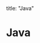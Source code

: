 <frontmatter>
title: "Java"
</frontmatter>

<link rel="stylesheet" href="{{baseUrl}}/css/textbook.css">

<div class="website-content" id="all">

<div id="title">

# Java
</div>

<div id="main">

<include src="collections/embed.md" boilerplate  />
<include src="enums/embed.md" boilerplate  />
<include src="varargs/embed.md" boilerplate  />
<include src="javaFXBasic/embed.md" boilerplate  />
<include src="streamsBasic/embed.md" boilerplate  />

</div>

</div>
